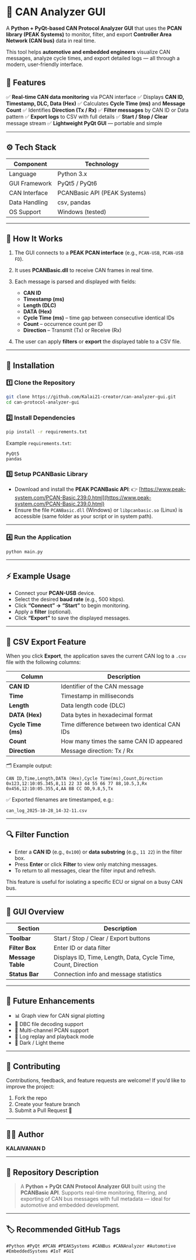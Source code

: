 

# 🚗 CAN Analyzer GUI

A **Python + PyQt-based CAN Protocol Analyzer GUI** that uses the **PCAN library (PEAK Systems)** to monitor, filter, and export **Controller Area Network (CAN bus)** data in real time.

This tool helps **automotive and embedded engineers** visualize CAN messages, analyze cycle times, and export detailed logs — all through a modern, user-friendly interface.


## 🧩 Features

✅ **Real-time CAN data monitoring** via PCAN interface
✅ Displays **CAN ID, Timestamp, DLC, Data (Hex)**
✅ Calculates **Cycle Time (ms)** and **Message Count**
✅ Identifies **Direction (Tx / Rx)**
✅ **Filter messages** by CAN ID or Data pattern
✅ **Export logs** to CSV with full details
✅ **Start / Stop / Clear** message stream
✅ **Lightweight PyQt GUI** — portable and simple

---

## ⚙️ Tech Stack

| Component     | Technology                   |
| ------------- | ---------------------------- |
| Language      | Python 3.x                   |
| GUI Framework | PyQt5 / PyQt6                |
| CAN Interface | PCANBasic API (PEAK Systems) |
| Data Handling | csv, pandas                  |
| OS Support    | Windows (tested)             |

---

## 🧠 How It Works

1. The GUI connects to a **PEAK PCAN interface** (e.g., `PCAN-USB`, `PCAN-USB FD`).
2. It uses **PCANBasic.dll** to receive CAN frames in real time.
3. Each message is parsed and displayed with fields:

   * **CAN ID**
   * **Timestamp (ms)**
   * **Length (DLC)**
   * **DATA (Hex)**
   * **Cycle Time (ms)** – time gap between consecutive identical IDs
   * **Count** – occurrence count per ID
   * **Direction** – Transmit (Tx) or Receive (Rx)
4. The user can apply **filters** or **export** the displayed table to a CSV file.

---

## 🚀 Installation

### 1️⃣ Clone the Repository

```bash
git clone https://github.com/Kalai21-creator/can-analyzer-gui.git
cd can-protocol-analyzer-gui
```

### 2️⃣ Install Dependencies

```bash
pip install -r requirements.txt
```

Example `requirements.txt`:

```
PyQt5
pandas
```

### 3️⃣ Setup PCANBasic Library

* Download and install the **PEAK PCANBasic API**:
  👉 [https://www.peak-system.com/PCAN-Basic.239.0.html](https://www.peak-system.com/PCAN-Basic.239.0.html)
* Ensure the file `PCANBasic.dll` (Windows) or `libpcanbasic.so` (Linux) is accessible (same folder as your script or in system path).

---

### 4️⃣ Run the Application

```bash
python main.py
```

---

## ⚡ Example Usage

* Connect your **PCAN-USB** device.
* Select the desired **baud rate** (e.g., 500 kbps).
* Click **“Connect” → “Start”** to begin monitoring.
* Apply a **filter** (optional).
* Click **“Export”** to save the displayed messages.

---

## 💾 CSV Export Feature

When you click **Export**, the application saves the current CAN log to a `.csv` file with the following columns:

| Column              | Description                                   |
| ------------------- | --------------------------------------------- |
| **CAN ID**          | Identifier of the CAN message                 |
| **Time**            | Timestamp in milliseconds                     |
| **Length**          | Data length code (DLC)                        |
| **DATA (Hex)**      | Data bytes in hexadecimal format              |
| **Cycle Time (ms)** | Time difference between two identical CAN IDs |
| **Count**           | How many times the same CAN ID appeared       |
| **Direction**       | Message direction: Tx / Rx                    |

🗂 Example output:

```csv
CAN ID,Time,Length,DATA (Hex),Cycle Time(ms),Count,Direction
0x123,12:10:05.345,8,11 22 33 44 55 66 77 88,10.5,3,Rx
0x456,12:10:05.355,4,AA BB CC DD,9.8,5,Tx
```

✅ Exported filenames are timestamped, e.g.:

```
can_log_2025-10-28_14-32-11.csv
```

---

## 🔍 Filter Function

* Enter a **CAN ID** (e.g., `0x100`) or **data substring** (e.g., `11 22`) in the filter box.
* Press **Enter** or click **Filter** to view only matching messages.
* To return to all messages, clear the filter input and refresh.

This feature is useful for isolating a specific ECU or signal on a busy CAN bus.

---

## 🧩 GUI Overview

| Section           | Description                                                   |
| ----------------- | ------------------------------------------------------------- |
| **Toolbar**       | Start / Stop / Clear / Export buttons                         |
| **Filter Box**    | Enter ID or data filter                                       |
| **Message Table** | Displays ID, Time, Length, Data, Cycle Time, Count, Direction |
| **Status Bar**    | Connection info and message statistics                        |

---

## 🧠 Future Enhancements

* 📊 Graph view for CAN signal plotting
* 🧩 DBC file decoding support
* 🔁 Multi-channel PCAN support
* 💾 Log replay and playback mode
* 🌙 Dark / Light theme

---

## 🤝 Contributing

Contributions, feedback, and feature requests are welcome!
If you’d like to improve the project:

1. Fork the repo
2. Create your feature branch
3. Submit a Pull Request 🚀

---

## 🧑‍💻 Author

**KALAIVANAN D**


---

## 💬 Repository Description

> A **Python + PyQt CAN Protocol Analyzer GUI** built using the **PCANBasic API**.
> Supports real-time monitoring, filtering, and exporting of CAN bus messages with full metadata — ideal for automotive and embedded development.

---

## 🏷️ Recommended GitHub Tags

```
#Python #PyQt #PCAN #PEAKSystems #CANBus #CANAnalyzer #Automotive #EmbeddedSystems #IoT #GUI
```


